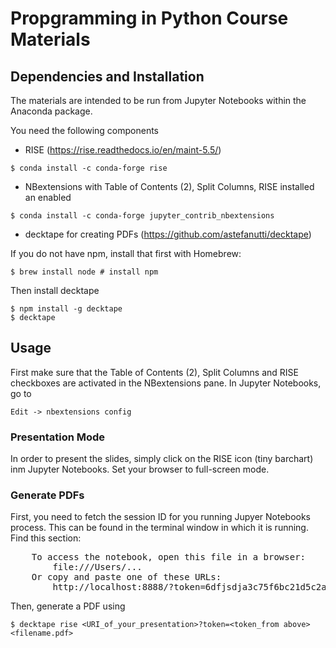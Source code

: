# Propgramming in Python Course Materials

## Dependencies and Installation
The materials are intended to be run from Jupyter Notebooks within the Anaconda package.

You need the following components
- RISE (https://rise.readthedocs.io/en/maint-5.5/)

`$ conda install -c conda-forge rise`

- NBextensions with Table of Contents (2), Split Columns, RISE installed an enabled

`$ conda install -c conda-forge jupyter_contrib_nbextensions`

- decktape for creating PDFs (https://github.com/astefanutti/decktape)

If you do not have npm, install that first with Homebrew:

`$ brew install node # install npm`

Then install decktape

`$ npm install -g decktape`<br />
`$ decktape`

## Usage
First make sure that the Table of Contents (2), Split Columns and RISE checkboxes are activated in the NBextensions pane. In Jupyter Notebooks, go to

`Edit -> nbextensions config`

### Presentation Mode ###
In order to present the slides, simply click on the RISE icon (tiny barchart) inm Jupyter Notebooks.
Set your browser to full-screen mode.

### Generate PDFs ###
First, you need to fetch the session ID for you running Jupyer Notebooks process. This can be found in the terminal window in which it is running. Find this section:<br />

<pre>
    To access the notebook, open this file in a browser:
        file:///Users/...
    Or copy and paste one of these URLs:
        http://localhost:8888/?token=6dfjsdja3c75f6bc21d5c2a7891774b3fc540ca2615765eb6c5
</pre>

Then, generate a PDF using

`$ decktape rise <URI_of_your_presentation>?token=<token_from above> <filename.pdf>`

